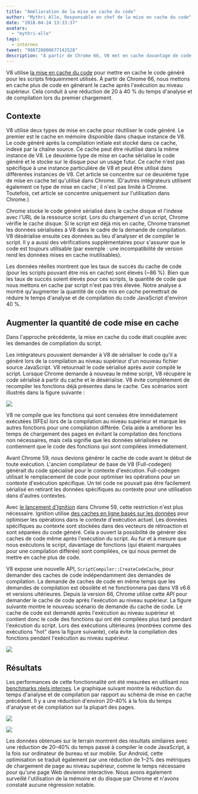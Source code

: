 ```yaml
---
title: "Amélioration de la mise en cache du code"
author: "Mythri Alle, Responsable en chef de la mise en cache du code"
date: "2018-04-24 13:33:37"
avatars: 
  - "mythri-alle"
tags: 
  - internes
tweet: "988728000677142528"
description: "À partir de Chrome 66, V8 met en cache davantage de code (byte) en générant le cache après l'exécution au niveau supérieur."
---
```

V8 utilise [la mise en cache du code](/blog/code-caching) pour mettre en cache le code généré pour les scripts fréquemment utilisés. À partir de Chrome 66, nous mettons en cache plus de code en générant le cache après l'exécution au niveau supérieur. Cela conduit à une réduction de 20 à 40 % du temps d'analyse et de compilation lors du premier chargement.

<!--truncate-->
## Contexte

V8 utilise deux types de mise en cache pour réutiliser le code généré. Le premier est le cache en mémoire disponible dans chaque instance de V8. Le code généré après la compilation initiale est stocké dans ce cache, indexé par la chaîne source. Ce cache peut être réutilisé dans la même instance de V8. Le deuxième type de mise en cache sérialise le code généré et le stocke sur le disque pour un usage futur. Ce cache n'est pas spécifique à une instance particulière de V8 et peut être utilisé dans différentes instances de V8. Cet article se concentre sur ce deuxième type de mise en cache tel qu'utilisé dans Chrome. (D'autres intégrateurs utilisent également ce type de mise en cache ; il n'est pas limité à Chrome. Toutefois, cet article se concentre uniquement sur l'utilisation dans Chrome.)

Chrome stocke le code généré sérialisé dans le cache disque et l'indexe avec l'URL de la ressource script. Lors du chargement d'un script, Chrome vérifie le cache disque. Si le script est déjà mis en cache, Chrome transmet les données sérialisées à V8 dans le cadre de la demande de compilation. V8 désérialise ensuite ces données au lieu d'analyser et de compiler le script. Il y a aussi des vérifications supplémentaires pour s'assurer que le code est toujours utilisable (par exemple : une incompatibilité de version rend les données mises en cache inutilisables).

Les données réelles montrent que les taux de succès du cache de code (pour les scripts pouvant être mis en cache) sont élevés (~86 %). Bien que les taux de succès soient élevés pour ces scripts, la quantité de code que nous mettons en cache par script n'est pas très élevée. Notre analyse a montré qu'augmenter la quantité de code mis en cache permettrait de réduire le temps d'analyse et de compilation du code JavaScript d'environ 40 %.

## Augmenter la quantité de code mise en cache

Dans l'approche précédente, la mise en cache du code était couplée avec les demandes de compilation du script.

Les intégrateurs pouvaient demander à V8 de sérialiser le code qu'il a généré lors de la compilation au niveau supérieur d'un nouveau fichier source JavaScript. V8 retournait le code sérialisé après avoir compilé le script. Lorsque Chrome demande à nouveau le même script, V8 récupère le code sérialisé à partir du cache et le désérialise. V8 évite complètement de recompiler les fonctions déjà présentes dans le cache. Ces scénarios sont illustrés dans la figure suivante :

![](/_img/improved-code-caching/warm-hot-run-1.png)

V8 ne compile que les fonctions qui sont censées être immédiatement exécutées (IIFEs) lors de la compilation au niveau supérieur et marque les autres fonctions pour une compilation différée. Cela aide à améliorer les temps de chargement des pages en évitant la compilation des fonctions non nécessaires, mais cela signifie que les données sérialisées ne contiennent que le code des fonctions qui sont compilées immédiatement.

Avant Chrome 59, nous devions générer le cache de code avant le début de toute exécution. L'ancien compilateur de base de V8 (Full-codegen) générait du code spécialisé pour le contexte d'exécution. Full-codegen utilisait le remplacement de code pour optimiser les opérations pour un contexte d'exécution spécifique. Un tel code ne pouvait pas être facilement sérialisé en retirant les données spécifiques au contexte pour une utilisation dans d'autres contextes.

Avec [le lancement d'Ignition](/blog/launching-ignition-and-turbofan) dans Chrome 59, cette restriction n'est plus nécessaire. Ignition utilise [des caches en ligne basés sur les données](https://www.youtube.com/watch?v=u7zRSm8jzvA) pour optimiser les opérations dans le contexte d'exécution actuel. Les données spécifiques au contexte sont stockées dans des vecteurs de rétroaction et sont séparées du code généré. Cela a ouvert la possibilité de générer des caches de code même après l'exécution du script. Au fur et à mesure que nous exécutons le script, davantage de fonctions (qui étaient marquées pour une compilation différée) sont compilées, ce qui nous permet de mettre en cache plus de code.

V8 expose une nouvelle API, `ScriptCompiler::CreateCodeCache`, pour demander des caches de code indépendamment des demandes de compilation. La demande de caches de code en même temps que les demandes de compilation est obsolète et ne fonctionnera pas dans V8 v6.6 et versions ultérieures. Depuis la version 66, Chrome utilise cette API pour demander le cache de code après l'exécution au niveau supérieur. La figure suivante montre le nouveau scénario de demande du cache de code. Le cache de code est demandé après l'exécution au niveau supérieur et contient donc le code des fonctions qui ont été compilées plus tard pendant l'exécution du script. Lors des exécutions ultérieures (montrées comme des exécutions "hot" dans la figure suivante), cela évite la compilation des fonctions pendant l'exécution au niveau supérieur.

![](/_img/improved-code-caching/warm-hot-run-2.png)

## Résultats

Les performances de cette fonctionnalité ont été mesurées en utilisant nos [benchmarks réels internes](https://cs.chromium.org/chromium/src/tools/perf/page_sets/v8_top_25.py?q=v8.top&sq=package:chromium&l=1). Le graphique suivant montre la réduction du temps d'analyse et de compilation par rapport au schéma de mise en cache précédent. Il y a une réduction d'environ 20–40% à la fois du temps d'analyse et de compilation sur la plupart des pages.

![](/_img/improved-code-caching/parse.png)

![](/_img/improved-code-caching/compile.png)

Les données obtenues sur le terrain montrent des résultats similaires avec une réduction de 20–40% du temps passé à compiler le code JavaScript, à la fois sur ordinateur de bureau et sur mobile. Sur Android, cette optimisation se traduit également par une réduction de 1–2% des métriques de chargement de page au niveau supérieur, comme le temps nécessaire pour qu'une page Web devienne interactive. Nous avons également surveillé l'utilisation de la mémoire et du disque par Chrome et n'avons constaté aucune régression notable.
